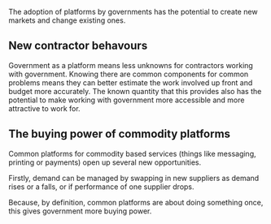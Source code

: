 <!-- TITLE: New Markets -->
<!-- SUBTITLE: A quick summary of New Markets -->

The adoption of platforms by governments has the potential to create new markets and change existing ones.

## New contractor behavours

Government as a platform means less unknowns for contractors working with government. Knowing there are common components for common problems means they can better estimate the work involved up front and budget more accurately. The known quantity that this provides also has the potential to make working with government more accessible and more attractive to work for.


## The buying power of commodity platforms

Common platforms for commodity based services (things like messaging, printing or payments) open up several new opportunities.

Firstly, demand can be managed by swapping in new suppliers as demand rises or a falls, or if performance of one supplier drops.

Because, by definition, common platforms are about doing something once, this gives government more buying power.
